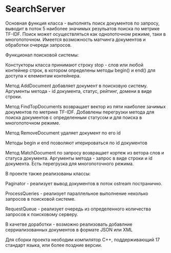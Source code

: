 # SearchServer
Основная функция класса - выполнять поиск документов по запросу, выводит в поток 5 наиболее значимых резульатов поиска по метрике TF-IDF. Поиск может осуществляться как однопоточном режиме, таки в многопоточном. Имеется возможность матчинга документов и обработки очереди запросов.


Функционал поисковой системы:

Констукторы класса принимают строку stop - слов или любой контейнер строк, в котором определены методы begin() и end() для доступа к елементам контейнера.

Метод AddDocument добавляет документ в поисковую систему. Аргументы метода - id документа, статус, рейтинг, домени в виде строки.

Метод FindTopDocuments возвращает вектор из пяти наиболее зачимых документов по метрике TF-IDF. Добавлены перегрузки метода для поиска документов с определенным статусом и для поиска в многопоточном режиме.

Метод RemoveDocument удаляет документ по его id

Методы begin и end позволяют итерироваться по id документов

Метод MatchDocument по запросу возвращает кортеж из ветора слов и статуса документа. Аргументы метода - запрос в виде строки и id документа. Есть перегрузка для многопоточного режима.


В проекте также реализованы классы:

Paginator - реализует вывод документов в поток ostream постранично.

ProcessQueries - реализует параллельное выполнение неколько запросов в поисковой системе.

RequestQueue - реализует очередь из определенного количества запросов к поисковому серверу.

В качетве доработки - возможно реализовать добавлние серриализованных документов в формате JSON или XML


Для сборки проекта неободим компилятор С++, поддерживающий 17 стандарт языка, или более поздние версии.
